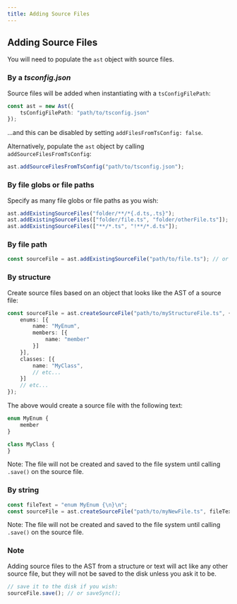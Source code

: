 ```yaml
---
title: Adding Source Files
---
```


## Adding Source Files

You will need to populate the `ast` object with source files.

### By a *tsconfig.json*

Source files will be added when instantiating with a `tsConfigFilePath`:

```ts
const ast = new Ast({
    tsConfigFilePath: "path/to/tsconfig.json"
});
```

...and this can be disabled by setting `addFilesFromTsConfig: false`.

Alternatively, populate the `ast` object by calling `addSourceFilesFromTsConfig`:

```ts
ast.addSourceFilesFromTsConfig("path/to/tsconfig.json");
```

### By file globs or file paths

Specify as many file globs or file paths as you wish:

```ts
ast.addExistingSourceFiles("folder/**/*{.d.ts,.ts}");
ast.addExistingSourceFiles(["folder/file.ts", "folder/otherFile.ts"]);
ast.addExistingSourceFiles(["**/*.ts", "!**/*.d.ts"]);
```

### By file path

```ts
const sourceFile = ast.addExistingSourceFile("path/to/file.ts"); // or addSourceFileIfExists
```

### By structure

Create source files based on an object that looks like the AST of a source file:

```ts
const sourceFile = ast.createSourceFile("path/to/myStructureFile.ts", {
    enums: [{
        name: "MyEnum",
        members: [{
            name: "member"
        }]
    }],
    classes: [{
        name: "MyClass",
        // etc...
    }]
    // etc...
});
```

The above would create a source file with the following text:

```ts
enum MyEnum {
    member
}

class MyClass {
}
```

Note: The file will not be created and saved to the file system until calling `.save()` on the source file.

### By string

```ts
const fileText = "enum MyEnum {\n}\n";
const sourceFile = ast.createSourceFile("path/to/myNewFile.ts", fileText);
```

Note: The file will not be created and saved to the file system until calling `.save()` on the source file.

### Note

Adding source files to the AST from a structure or text will act like any other source file, but they will not be saved to the disk unless you ask it to be.

```ts
// save it to the disk if you wish:
sourceFile.save(); // or saveSync();
```
